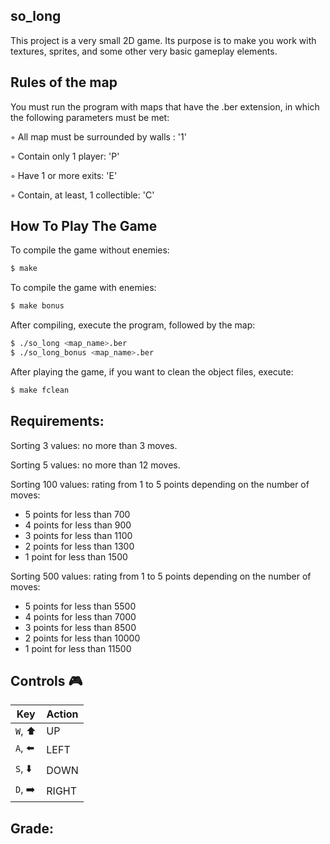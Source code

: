 ## so_long

This project is a very small 2D game.
Its purpose is to make you work with textures, sprites,
and some other very basic gameplay elements.

## Rules of the map
You must run the program with maps that have the .ber extension, in which the following parameters must be met:

◦ All map must be surrounded by walls : '1'


◦ Contain only 1 player: 'P'


◦ Have 1 or more exits: 'E'


◦ Contain, at least, 1 collectible: 'C'


## How To Play The Game
To compile the game without enemies:
```bash
$ make
```
To compile the game with enemies:
```bash
$ make bonus
```
After compiling, execute the program, followed by the map:
```bash
$ ./so_long <map_name>.ber
$ ./so_long_bonus <map_name>.ber
```
After playing the game, if you want to clean the object files, execute:
```bash
$ make fclean

```
## Requirements:

Sorting 3 values: no more than 3 moves.

Sorting 5 values: no more than 12 moves.

Sorting 100 values: rating from 1 to 5 points depending on the number of moves:
   - 5 points for less than 700
   - 4 points for less than 900
   - 3 points for less than 1100
   - 2 points for less than 1300
   - 1 point for less than 1500

Sorting 500 values: rating from 1 to 5 points depending on the number of moves:
   - 5 points for less than 5500
   - 4 points for less than 7000
   - 3 points for less than 8500
   - 2 points for less than 10000
   - 1 point for less than 11500

## Controls 🎮

|Key|Action|
|---|---|
|`W`, ⬆️|UP|
|`A`, ⬅️|LEFT|
|`S`, ⬇️|DOWN|
|`D`, ➡️|RIGHT|

## Grade:
